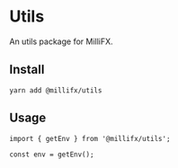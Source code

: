 # Utils

An utils package for MilliFX.

## Install

    yarn add @millifx/utils

## Usage

    import { getEnv } from '@millifx/utils';

    const env = getEnv();
